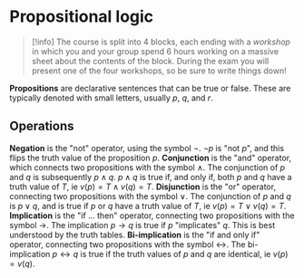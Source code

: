 # Propositional logic
> [!info]
> The course is split into 4 blocks, each ending with a *workshop* in which you and your group spend 6 hours working on a massive sheet about the contents of the block. During the exam you will present one of the four workshops, so be sure to write things down!

**Propositions** are declarative sentences that can be true or false. These are typically denoted with small letters, usually $p$, $q$, and $r$.

## Operations
**Negation** is the "not" operator, using the symbol $\neg$. $\neg p$ is "not $p$", and this flips the truth value of the proposition $p$.
**Conjunction** is the "and" operator, which connects two propositions with the symbol $\wedge$. The conjunction of $p$ and $q$ is subsequently $p\wedge q$. $p\wedge q$ is true if, and only if, both $p$ and $q$ have a truth value of $T$, ie $v(p)=T\wedge v(q)=T$.
**Disjunction** is the "or" operator, connecting two propositions with the symbol $\vee$. The conjunction of $p$ and $q$ is $p\vee q$, and is true if $p$ or $q$ have a truth value of $T$, ie $v(p)=T\vee v(q)=T$.
**Implication** is the "if ... then" operator, connecting two propositions with the symbol $\rightarrow$. The implication $p\rightarrow q$ is true if $p$ "implicates" $q$. This is best understood by the truth tables.
**Bi-implication** is the "if and only if" operator, connecting two propositions with the symbol $\leftrightarrow$. The bi-implication $p\leftrightarrow q$ is true if the truth values of $p$ and $q$ are identical, ie $v(p)=v(q)$.

